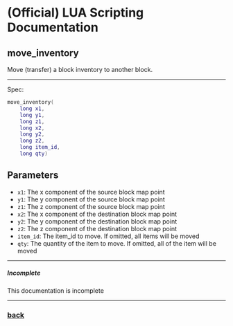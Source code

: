 
# (Official) LUA Scripting Documentation

## move_inventory

Move (transfer) a block inventory to another block.

___

Spec:

```lua
move_inventory(
	long x1,
	long y1,
	long z1,
	long x2,
	long y2,
	long z2,
	long item_id,
	long qty)
```

## Parameters

- `x1`: The x component of the source block map point
- `y1`: The y component of the source block map point
- `z1`: The z component of the source block map point
- `x2`: The x component of the destination block map point
- `y2`: The y component of the destination block map point
- `z2`: The z component of the destination block map point
- `item_id`: The item_id to move. If omitted, all items will be moved
- `qty`: The quantity of the item to move. If omitted, all of the item will be moved

___

##### Incomplete

This documentation is incomplete

___

### [back](../inventory)
